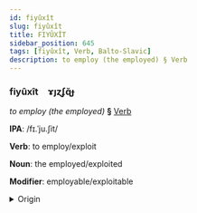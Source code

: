 ```yaml
---
id: fiyûxît
slug: fiyûxît
title: FIYÛXÎT
sidebar_position: 645
tags: [fiyûxît, Verb, Balto-Slavic]
description: to employ (the employed) § Verb
---
```


### fiyûxît&emsp;<span kind="abugida">ɤȷɀʄɋ̆ɟ</span>

*to employ (the employed)* **§** [Verb](../../tags/Verb)

**IPA**: /fɪ.ˈju.ʃit/

**Verb**: to employ/exploit

**Noun**: the employed/exploited

**Modifier**: employable/exploitable

<details>
    <summary>Origin</summary>
    Czech využít [ˈvɪjuʒiːt]<br/>
    <em>Balto-Slavic Language Family</em>
</details>